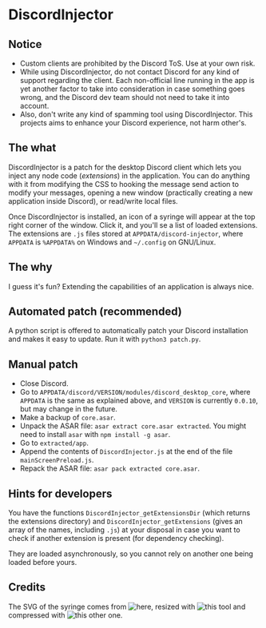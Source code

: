 # DiscordInjector

## Notice
* Custom clients are prohibited by the Discord ToS. Use at your own risk.
* While using DiscordInjector, do not contact Discord for any kind of support regarding the client. Each non-official line running in the app is yet another factor to take into consideration in case something goes wrong, and the Discord dev team should not need to take it into account.
* Also, don't write any kind of spamming tool using DiscordInjector. This projects aims to enhance your Discord experience, not harm other's.

## The what
DiscordInjector is a patch for the desktop Discord client which lets you inject any node code (_extensions_) in the application. You can do anything with it from modifying the CSS to hooking the message send action to modify your messages, opening a new window (practically creating a new application inside Discord), or read/write local files.

Once DiscordInjector is installed, an icon of a syringe will appear at the top right corner of the window. Click it, and you'll se a list of loaded extensions. The extensions are `.js` files stored at `APPDATA/discord-injector`, where `APPDATA` is `%APPDATA%` on Windows and `~/.config` on GNU/Linux.

## The why
I guess it's fun? Extending the capabilities of an application is always nice.

## Automated patch (recommended)
A python script is offered to automatically patch your Discord installation and makes it easy to update. Run it with `python3 patch.py`.

## Manual patch
* Close Discord.
* Go to `APPDATA/discord/VERSION/modules/discord_desktop_core`, where `APPDATA` is the same as explained above, and `VERSION` is currently `0.0.10`, but may change in the future.
* Make a backup of `core.asar`.
* Unpack the ASAR file: `asar extract core.asar extracted`. You might need to install `asar` with `npm install -g asar`.
* Go to `extracted/app`.
* Append the contents of `DiscordInjector.js` at the end of the file `mainScreenPreload.js`.
* Repack the ASAR file: `asar pack extracted core.asar`.

## Hints for developers
You have the functions `DiscordInjector_getExtensionsDir` (which returns the extensions directory) and `DiscordInjector_getExtensions` (gives an array of the names, including `.js`) at your disposal in case you want to check if another extension is present (for dependency checking).

They are loaded asynchronously, so you cannot rely on another one being loaded before yours.

## Credits
The SVG of the syringe comes from ![here](https://www.flaticon.com/free-icon/injection_1086932), resized with ![this tool](https://www.iloveimg.com/resize-image/resize-svg) and compressed with ![this other one](https://vecta.io/nano).
